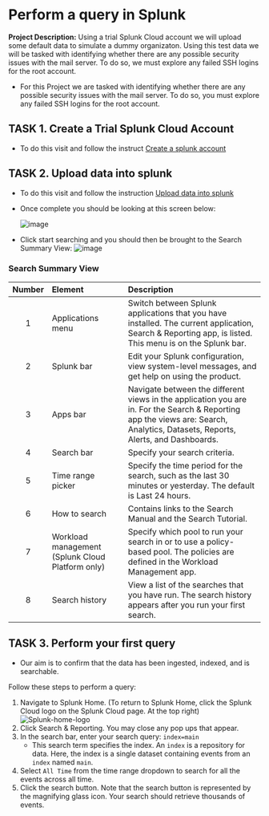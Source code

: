 # Perform a query in Splunk
**Project Description:** Using a trial Splunk Cloud account we will upload some default data to simulate a dummy organizaton. Using this test data we will be tasked with identifying whether there are any possible security issues with the mail server. To do so, we  must explore any failed SSH logins for the root account.  

+ For this Project we are tasked with identifying whether there are any possible security issues with the mail server. To do so, you must explore any failed SSH logins for the root account.  

## TASK 1. Create a Trial Splunk Cloud Account
+ To do this visit and follow the instruct <a href='http://docs.splunk.com/Documentation/SplunkCloud/9.1.2312/SearchTutorial/Systemrequirements'>Create a splunk account</a>

## TASK 2. Upload data into splunk
+ To do this visit and follow the instruction <a href='https://docs.splunk.com/Documentation/SplunkCloud/9.1.2312/SearchTutorial/GetthetutorialdataintoSplunk'>Upload data into splunk</a>
+ Once complete you should be looking at this screen below:
  
  ![image](https://github.com/laroper/splunk-query/assets/165287449/46060378-854a-4f85-818c-b681131b9335)

+ Click start searching and you should then be brought to the Search Summary View:
  ![image](https://github.com/laroper/splunk-query/assets/165287449/782fa477-9451-4134-a1fc-ea8df17e7a35)
### Search Summary View
| Number | Element | Description |
| :----: | :------ | :---------- |
| 1 | Applications menu | Switch between Splunk applications that you have installed. The current application, Search & Reporting app, is listed. This menu is on the Splunk bar. |
|	2 | Splunk bar |	Edit your Splunk configuration, view system-level messages, and get help on using the product. |
|	3 | Apps bar |	Navigate between the different views in the application you are in. For the Search & Reporting app the views are: Search, Analytics, Datasets, Reports, Alerts, and Dashboards. |
|	4 | Search bar | 	Specify your search criteria. |
|	5 | Time range picker |	Specify the time period for the search, such as the last 30 minutes or yesterday. The default is Last 24 hours. |
|	6 | How to search |	Contains links to the Search Manual and the Search Tutorial. |
|	7 | Workload management (Splunk Cloud Platform only) | Specify which pool to run your search in or to use a policy-based pool. The policies are defined in the Workload Management app. |
|	8 | Search history |	View a list of the searches that you have run. The search history appears after you run your first search. |


## TASK 3. Perform your first query 
+ Our aim is to confirm that the data has been ingested, indexed, and is searchable.

Follow these steps to perform a query:
1. Navigate to Splunk Home. (To return to Splunk Home, click the Splunk Cloud logo on the Splunk Cloud page. At the top right)
   ![Splunk-home-logo](https://github.com/laroper/splunk-query/assets/165287449/576d9037-9674-430d-a225-8951c9906224)
2. Click Search & Reporting. You may close any pop ups that appear.
3. In the search bar, enter your search query: `index=main`
   + This search term specifies the index. An `index` is a repository for data. Here, the index is a single dataset containing events from an `index` named `main`.
4. Select `All Time` from the time range dropdown to search for all the events across all time.
5. Click the search button. Note that the search button is represented by the magnifying glass icon. Your search should retrieve thousands of events.
